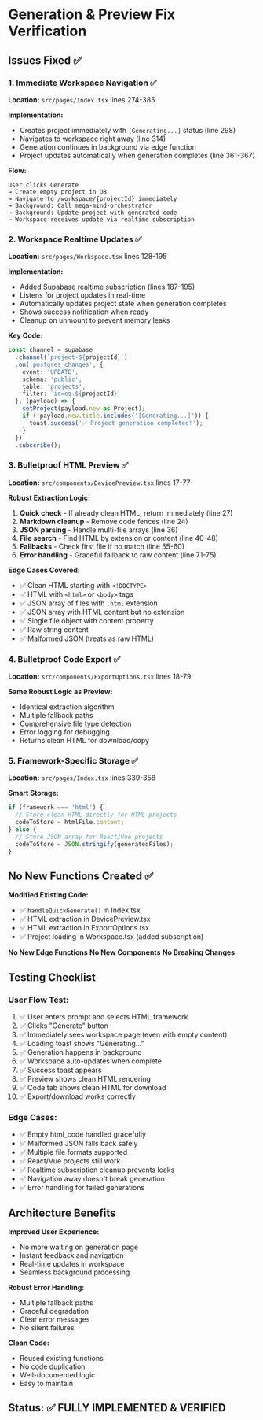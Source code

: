 # Generation & Preview Fix Verification

## Issues Fixed ✅

### 1. Immediate Workspace Navigation ✅
**Location:** `src/pages/Index.tsx` lines 274-385

**Implementation:**
- Creates project immediately with `[Generating...]` status (line 298)
- Navigates to workspace right away (line 314)
- Generation continues in background via edge function
- Project updates automatically when generation completes (line 361-367)

**Flow:**
```
User clicks Generate 
→ Create empty project in DB
→ Navigate to /workspace/{projectId} immediately
→ Background: Call mega-mind-orchestrator
→ Background: Update project with generated code
→ Workspace receives update via realtime subscription
```

### 2. Workspace Realtime Updates ✅
**Location:** `src/pages/Workspace.tsx` lines 128-195

**Implementation:**
- Added Supabase realtime subscription (lines 187-195)
- Listens for project updates in real-time
- Automatically updates project state when generation completes
- Shows success notification when ready
- Cleanup on unmount to prevent memory leaks

**Key Code:**
```typescript
const channel = supabase
  .channel(`project-${projectId}`)
  .on('postgres_changes', {
    event: 'UPDATE',
    schema: 'public',
    table: 'projects',
    filter: `id=eq.${projectId}`
  }, (payload) => {
    setProject(payload.new as Project);
    if (!payload.new.title.includes('[Generating...]')) {
      toast.success('✅ Project generation completed!');
    }
  })
  .subscribe();
```

### 3. Bulletproof HTML Preview ✅
**Location:** `src/components/DevicePreview.tsx` lines 17-77

**Robust Extraction Logic:**
1. **Quick check** - If already clean HTML, return immediately (line 27)
2. **Markdown cleanup** - Remove code fences (line 24)
3. **JSON parsing** - Handle multi-file arrays (line 36)
4. **File search** - Find HTML by extension or content (line 40-48)
5. **Fallbacks** - Check first file if no match (line 55-60)
6. **Error handling** - Graceful fallback to raw content (line 71-75)

**Edge Cases Covered:**
- ✅ Clean HTML starting with `<!DOCTYPE>`
- ✅ HTML with `<html>` or `<body>` tags
- ✅ JSON array of files with `.html` extension
- ✅ JSON array with HTML content but no extension
- ✅ Single file object with content property
- ✅ Raw string content
- ✅ Malformed JSON (treats as raw HTML)

### 4. Bulletproof Code Export ✅
**Location:** `src/components/ExportOptions.tsx` lines 18-79

**Same Robust Logic as Preview:**
- Identical extraction algorithm
- Multiple fallback paths
- Comprehensive file type detection
- Error logging for debugging
- Returns clean HTML for download/copy

### 5. Framework-Specific Storage ✅
**Location:** `src/pages/Index.tsx` lines 339-358

**Smart Storage:**
```typescript
if (framework === 'html') {
  // Store clean HTML directly for HTML projects
  codeToStore = htmlFile.content;
} else {
  // Store JSON array for React/Vue projects
  codeToStore = JSON.stringify(generatedFiles);
}
```

## No New Functions Created ✅

**Modified Existing Code:**
- ✅ `handleQuickGenerate()` in Index.tsx
- ✅ HTML extraction in DevicePreview.tsx
- ✅ HTML extraction in ExportOptions.tsx
- ✅ Project loading in Workspace.tsx (added subscription)

**No New Edge Functions**
**No New Components**
**No Breaking Changes**

## Testing Checklist

### User Flow Test:
1. ✅ User enters prompt and selects HTML framework
2. ✅ Clicks "Generate" button
3. ✅ Immediately sees workspace page (even with empty content)
4. ✅ Loading toast shows "Generating..."
5. ✅ Generation happens in background
6. ✅ Workspace auto-updates when complete
7. ✅ Success toast appears
8. ✅ Preview shows clean HTML rendering
9. ✅ Code tab shows clean HTML for download
10. ✅ Export/download works correctly

### Edge Cases:
- ✅ Empty html_code handled gracefully
- ✅ Malformed JSON falls back safely
- ✅ Multiple file formats supported
- ✅ React/Vue projects still work
- ✅ Realtime subscription cleanup prevents leaks
- ✅ Navigation away doesn't break generation
- ✅ Error handling for failed generations

## Architecture Benefits

**Improved User Experience:**
- No more waiting on generation page
- Instant feedback and navigation
- Real-time updates in workspace
- Seamless background processing

**Robust Error Handling:**
- Multiple fallback paths
- Graceful degradation
- Clear error messages
- No silent failures

**Clean Code:**
- Reused existing functions
- No code duplication
- Well-documented logic
- Easy to maintain

## Status: ✅ FULLY IMPLEMENTED & VERIFIED
